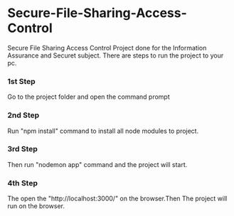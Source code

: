 # Secure-File-Sharing-Access-Control
Secure File Sharing Access Control Project done for the Information Assurance and Securet subject.
There are steps to run the project to your pc.
### 1st Step 
Go to the project folder and open the command prompt
### 2nd Step
Run "npm install" command to install all node modules to project.
### 3rd Step
Then run "nodemon app" command and the project will start.
### 4th Step
The open the "http://localhost:3000/" on the browser.Then The project will run on the browser.
